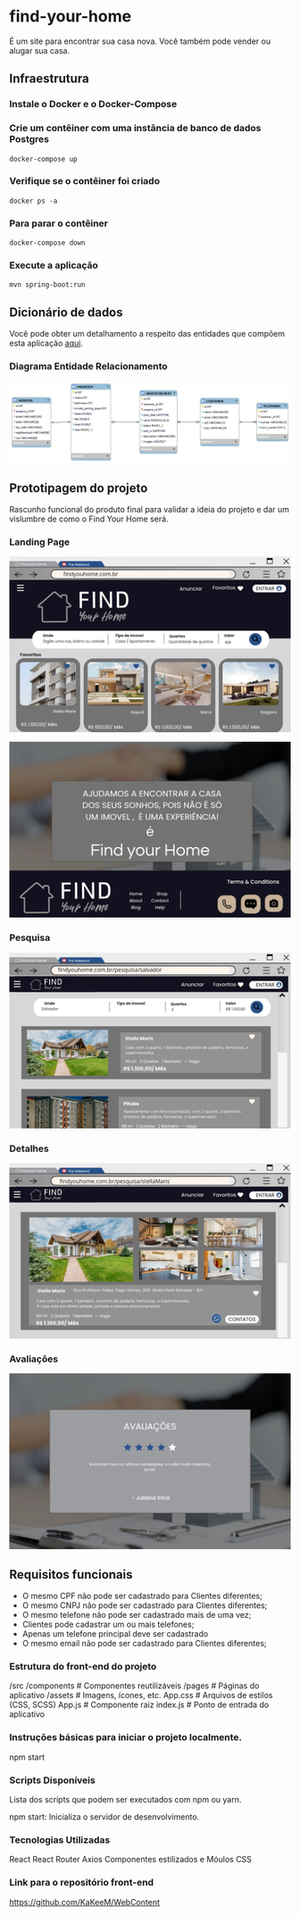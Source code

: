 # find-your-home
É um site para encontrar sua casa nova. Você também pode vender ou alugar sua casa.
  
## Infraestrutura

### Instale o Docker e o Docker-Compose

### Crie um contêiner com uma instância de banco de dados Postgres
```
docker-compose up
```
### Verifique se o contêiner foi criado
```
docker ps -a
```
### Para parar o contêiner
```
docker-compose down
```
### Execute a aplicação
```
mvn spring-boot:run
```
## Dicionário de dados

Você pode obter um detalhamento a respeito das entidades que compõem esta aplicação [aqui](https://github.com/jairocket/find-your-home/tree/main/docs/bd/DD).

### Diagrama Entidade Relacionamento 

![](https://github.com/jairocket/find-your-home/blob/main/docs/bd/diagram/TABLE.png?raw=true)

## Prototipagem do projeto
Rascunho funcional do produto final para validar a ideia do projeto e dar um vislumbre de como o Find Your Home será.

### Landing Page

![](https://github.com/jairocket/find-your-home/blob/main/docs/Prototypes/Capa.jpeg?raw=true)

![](https://github.com/jairocket/find-your-home/blob/main/docs/Prototypes/Fundo.jpeg?raw=true)

### Pesquisa

![](https://github.com/jairocket/find-your-home/blob/main/docs/Prototypes/Pesquisa.jpeg?raw=true)

### Detalhes

![](https://github.com/jairocket/find-your-home/blob/main/docs/Prototypes/Info_Imovel.jpeg?raw=true)

### Avaliações

![](https://github.com/jairocket/find-your-home/blob/main/docs/Prototypes/Avalaia%C3%A7%C3%B5es.jpeg?raw=true)

## Requisitos funcionais

- O mesmo CPF não pode ser cadastrado para Clientes diferentes;
- O mesmo CNPJ não pode ser cadastrado para Clientes diferentes;
- O mesmo telefone não pode ser cadastrado mais de uma vez;
- Clientes pode cadastrar um ou mais telefones;
- Apenas um telefone principal deve ser cadastrado
- O mesmo email não pode ser cadastrado para Clientes diferentes;

### Estrutura do front-end do projeto
/src
  /components   # Componentes reutilizáveis
  /pages        # Páginas do aplicativo
  /assets       # Imagens, ícones, etc.
App.css       # Arquivos de estilos (CSS, SCSS)
App.js        # Componente raiz
index.js      # Ponto de entrada do aplicativo

### Instruções básicas para iniciar o projeto localmente.
npm start

### Scripts Disponíveis
Lista dos scripts que podem ser executados com npm ou yarn.

npm start: Inicializa o servidor de desenvolvimento.

### Tecnologias Utilizadas
React
React Router
Axios
Componentes estilizados e Móulos CSS

### Link para o repositório front-end 
https://github.com/KaKeeM/WebContent 

